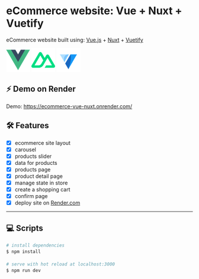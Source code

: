 # eCommerce website: Vue + Nuxt + Vuetify

eCommerce website built using: [Vue.js](https://vuejs.org/) + [Nuxt](https://nuxt.com/) + [Vuetify](https://vuetifyjs.com/en/)

![vue](vue.png) ![nuxt](nuxt.png) ![vuetify](vuetify.png)

## ⚡ Demo on Render

Demo: <https://ecommerce-vue-nuxt.onrender.com/>

## 🛠️ Features

- [x] ecommerce site layout
- [x] carousel
- [x] products slider
- [x] data for products
- [x] products page
- [x] product detail page
- [x] manage state in store
- [x] create a shopping cart
- [x] confirm page
- [x] deploy site on [Render.com](https://render.com/)

---

## 💻 Scripts

```bash
# install dependencies
$ npm install

# serve with hot reload at localhost:3000
$ npm run dev
```
